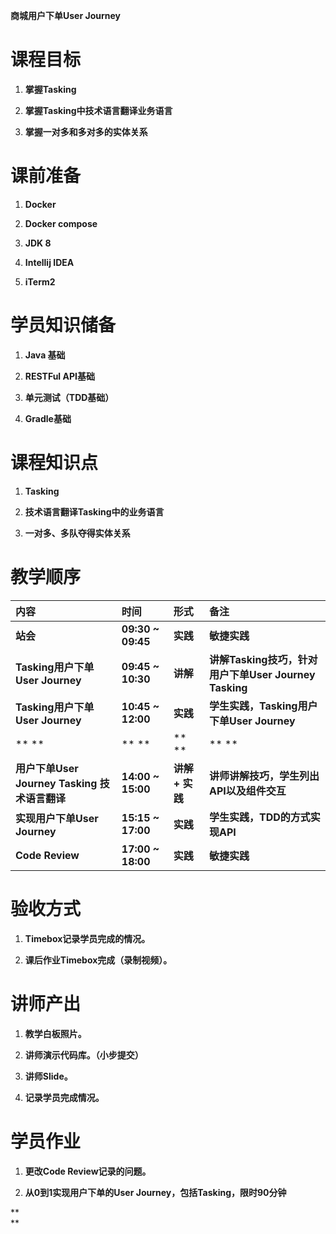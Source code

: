 **商城用户下单User Journey**

# **课程目标**

1. **掌握Tasking**

2. **掌握Tasking中技术语言翻译业务语言**

3. **掌握一对多和多对多的实体关系**

# **课前准备**

1. **Docker**

2. **Docker compose**

3. **JDK 8**

4. **Intellij IDEA**

5. **iTerm2**

# **学员知识储备**

1. **Java 基础**

2. **RESTFul API基础**

3. **单元测试（TDD基础）**

4. **Gradle基础**

# **课程知识点**

1. **Tasking**

2. **技术语言翻译Tasking中的业务语言**

3. **一对多、多队夺得实体关系**

# **教学顺序**

| **内容** | **时间** | **形式** | **备注** |
| :--- | :--- | :--- | :--- |
| **站会** | **09:30 ~ 09:45** | **实践** | **敏捷实践** |
| **Tasking用户下单User Journey** | **09:45 ~ 10:30** | **讲解** | **讲解Tasking技巧，针对用户下单User Journey Tasking** |
| **Tasking用户下单User Journey** | **10:45 ~ 12:00** | **实践** | **学生实践，Tasking用户下单User Journey** |
| ** ** | ** ** | ** ** | ** ** |
| **用户下单User Journey Tasking 技术语言翻译** | **14:00 ~ 15:00** | **讲解 + 实践** | **讲师讲解技巧，学生列出API以及组件交互** |
| **实现用户下单User Journey** | **15:15 ~ 17:00** | **实践** | **学生实践，TDD的方式实现API** |
| **Code Review** | **17:00 ~ 18:00** | **实践** | **敏捷实践** |

# **验收方式**

1. **Timebox记录学员完成的情况。**

2. **课后作业Timebox完成（录制视频）。**

# **讲师产出**

1. **教学白板照片。**

2. **讲师演示代码库。（小步提交）**

3. **讲师Slide。**

4. **记录学员完成情况。**

# **学员作业**

1. **更改Code Review记录的问题。**

2. **从0到1实现用户下单的User Journey，包括Tasking，限时90分钟**

**      
**

